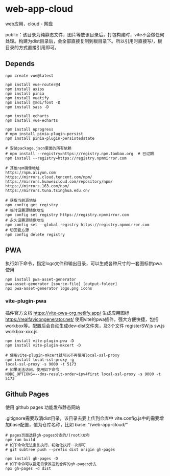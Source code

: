 # web-app-cloud

web应用，cloud - 网盘

public：该目录为纯静态文件，图片等放该目录后，打包构建时，vite不会做任何处理。构建为dist目录后，会全部直接复制到根目录下。所以引用时直接写/，根目录的方式直接引用即可。

## Depends

```shell
npm create vue@latest

npm install vue-router@4
npm install axios
npm install pinia
npm install vuetify
npm install @mdi/font -D
npm install sass -D

npm install echarts
npm install vue-echarts

npm install nprogress
# npm install pinia-plugin-persist
npm install pinia-plugin-persistedstate
```

```shell
# 安装package.json里面的所有依赖
# npm install --registry=https://registry.npm.taobao.org  # 已过期
npm install --registry=https://registry.npmmirror.com

# 其他npm镜像地址
https://npm.aliyun.com
https://mirrors.cloud.tencent.com/npm/
https://mirrors.huaweicloud.com/repository/npm/
https://mirrors.163.com/npm/
https://mirrors.tuna.tsinghua.edu.cn/

# 获取当前源地址
npm config get registry
# 临时设置源镜像地址
npm config set registry https://registry.npmmirror.com
# 永久设置源镜像地址
npm config set --global registry https://registry.npmmirror.com
# 切回官方源
npm config delete registry
```

## PWA

执行如下命令，指定logo文件和输出目录，可以生成各种尺寸的一套图标供pwa使用

```shell
npm install pwa-asset-generator
pwa-asset-generator [source-file] [output-folder]
npx pwa-asset-generator logo.png icons
```

### vite-plugin-pwa

插件官方文档 <https://vite-pwa-org.netlify.app/>
生成应用图标 <https://realfavicongenerator.net/>
使用vite的pwa插件，强大方便快捷，包括workbox等。配置后会自动生成dev-dist文件夹，及3个文件 registerSW.js sw.js workbox-xxx.js

```shell
npm install vite-plugin-pwa -D
npm install vite-plugin-mkcert -D

# 使用vite-plugin-mkcert就可以不再使用local-ssl-proxy
npm install local-ssl-proxy -g
local-ssl-proxy -s 9000 -t 5173
# 如果无法访问，使用如下命令
NODE_OPTIONS=--dns-result-order=ipv4first local-ssl-proxy -s 9000 -t 5173
```

## Github Pages

使用 github pages 功能发布静态网站

.gitignore需要取消dist目录，该目录去要上传到仓库中
vite.config.js中的需要增加base配置，值为仓库名称，比如 base: "/web-app-cloud/"

```shell
# pages页面选择gh-pages分支的/(root)发布
npm run build
# 如下命令无法重复执行，初始化执行一次即可
# git subtree push --prefix dist origin gh-pages

npm install gh-pages -D
# 如下命令可以指定目录推送到仓库的gh-pages分支
npx gh-pages -d dist
```
